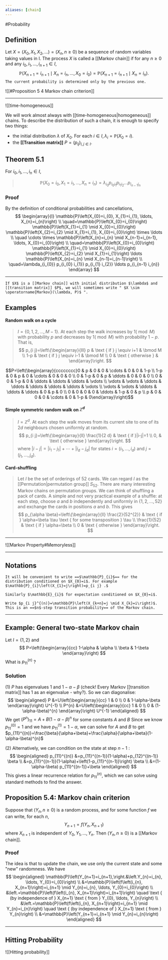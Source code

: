 ```yaml
---
aliases: [chain]
---
```

#Probability

## Definition
Let $X=\left(X_{0}, X_{1}, X_{2}, \ldots\right)=\left(X_{n}, n \geq 0\right)$ be a sequence of random variables taking values in I. The process $X$ is called a [[Markov chain]] if for any $n \geq 0$ and any $i_{0}, i_{1}, \ldots, i_{n+1} \in I$,
$$
\mathbb{P}\left(X_{n+1}=i_{n+1} \mid X_{n}=i_{n}, \ldots, X_{0}=i_{0}\right)=\mathbb{P}\left(X_{n+1}=i_{n+1} \mid X_{n}=i_{n}\right).
$$
`The current probability is determined only by the previous one.`

![[#Proposition 5 4 Markov chain criterion]]


---
![[time-homogeneous]]

We will work almost always with [[time-homogeneous|homogeneous]] chains. To describe the distribution of such a chain, it is enough to specify two things:
- the initial distribution $\lambda$ of $X_{0}$. For each $i \in I, \lambda_{i}=\mathbb{P}\left(X_{0}=i\right)$.
- the **[[Transition matrix]]** $P=\left(p_{i j}\right)_{i, j \in I}$.

## Theorem 5.1
>
For $i_{0}, i_{1}, \ldots, i_{n} \in I$,
>$$
\mathbb{P}\left(X_{0}=i_{0}, X_{1}=i_{1}, \ldots, X_{n}=i_{n}\right)=\lambda_{i_{0}} p_{i_{0} i_{1}} p_{i_{1} i_{2}} \ldots p_{i_{n-1} i_{n}}
>$$

### Proof
By the definition of conditional probabilities and cancellations,
$$
\begin{array}{l}
\mathbb{P}\left(X_{0}=i_{0}, X_{1}=i_{1}, \ldots, X_{n}=i_{n}\right) \\
\quad=\mathbb{P}\left(X_{0}=i_{0}\right) \mathbb{P}\left(X_{1}=i_{1} \mid X_{0}=i_{0}\right) \mathbb{P}\left(X_{2}=i_{2} \mid X_{1}=i_{1}, X_{0}=i_{0}\right) \times \ldots \\
\quad \cdots \times \mathbb{P}\left(X_{n}=i_{n} \mid X_{n-1}=i_{n-1}, \ldots, X_{0}=i_{0}\right) \\
\quad=\mathbb{P}\left(X_{0}=i_{0}\right) \mathbb{P}\left(X_{1}=i_{1} \mid X_{0}=i_{0}\right) \mathbb{P}\left(X_{2}=i_{2} \mid X_{1}=i_{1}\right) \ldots \mathbb{P}\left(X_{n}=i_{n} \mid X_{n-1}=i_{n-1}\right) \\
\quad=\lambda_{i_{0}} p_{i_{0} i_{1}} p_{i_{1} i_{2}} \ldots p_{i_{n-1} i_{n}}
\end{array}
$$

---
```ad-note
If $X$ is a [[Markov chain]] with initial distribution $\lambda$ and [[transition matrix]] $P$, we will sometimes write " $X \sim \operatorname{Markov}(\lambda, P)$ ".
```

## Examples
#### Random walk on a cycle
>$I=\{0,1,2, \ldots, M-1\} .$ At each step the walk increases by $1(\bmod M)$ with probability $p$ and decreases by $1(\bmod M)$ with probability $1-p$. That is,
>$$
p_{i j}=\left\{\begin{array}{lll}
p & \text { if } j \equiv i+1 & \bmod M \\
1-p & \text { if } j \equiv i-1 & \bmod M \\
0 & \text { otherwise } &
\end{array}\right.
>$$

$$P=\left(\begin{array}{cccccccc}0 & p & 0 & 0 & \cdots & 0 & 0 & 1-p \\ 1-p & 0 & p & 0 & \cdots & 0 & 0 & 0 \\ 0 & 1-p & 0 & p & \ddots & 0 & 0 & 0 \\ 0 & 0 & 1-p & 0 & \ddots & \ddots & \ddots & \vdots \\ \vdots & \vdots & \ddots & \ddots & \ddots & \ddots & \ddots & \vdots \\ \vdots & \vdots & \ddots & \ddots & \ddots & 0 & p & 0 \\ 0 & 0 & 0 & 0 & \ddots & 1-p & 0 & p \\ p & 0 & 0 & 0 & \cdots & 0 & 1-p & 0\end{array}\right)$$

#### Simple symmetric random walk on $\mathbb{Z}^{d}$
>$I=\mathbb{Z}^{d}$. At each step the walk moves from its current site to one of its $2 d$ neighbours chosen uniformly at random.
>$$
p_{i j}=\left\{\begin{array}{ll}
\frac{1}{2 d} & \text { if }|i-j|=1 \\
0, & \text { otherwise }
\end{array}\right.
>$$
where $|i-j|=\left|i_{1}-j_{1}\right|+\cdots+\left|i_{d}-j_{d}\right|$ for states $i=\left(i_{1}, \ldots, i_{d}\right)$ and $j=\left(j_{1}, \ldots, j_{d}\right)$.

#### Card-shuffling
>Let $I$ be the set of orderings of 52 cards. We can regard $I$ as the [[Permutation|permutation group]] $S_{52}$. There are many interesting Markov chains on permutation groups. We can think of shuffling a pack of cards. A simple and not very practical example of a shuffle: at each step, choose $a$ and $b$ independently and uniformly in $\{1,2, \ldots, 52\}$ and exchange the cards in positions $a$ and $b$. This gives
>$$
p_{\alpha \beta}=\left\{\begin{array}{ll}
\frac{2}{52^{2}} & \text { if } \alpha=\beta \tau \text { for some transposition } \tau \\
\frac{1}{52} & \text { if } \alpha=\beta \\
0 & \text { otherwise }
\end{array}\right.
>$$

---
![[Markov Property#Memoryless]]

---
## Notations
```ad-note
It will be convenient to write ==$\mathbb{P}_{i}$== for the distribution conditioned on $X_{0}=i$. For example $\mathbb{P}_{i}\left(X_{1}=j\right)=p_{i j} .$

Similarly $\mathbb{E}_{i}$ for expectation conditioned on $X_{0}=i$.

Write $p_{i j}^{(n)}=\mathbb{P}\left(X_{k+n}=j \mid X_{k}=i\right)$. This is an ==$n$-step transition probability== of the Markov chain.
```

---
## Example: General two-state Markov chain
Let $I=\{1,2\}$ and
$$
P=\left(\begin{array}{cc}
1-\alpha & \alpha \\
\beta & 1-\beta
\end{array}\right)
$$
What is $p_{11}^{(n)}$ ?
### Solution
(1) $P$ has eigenvalues 1 and $1-\alpha-\beta$ (check! Every Markov [[transition matrix]] has 1 as an eigenvalue - why?). So we can diagonalise:
$$
\begin{aligned}
P &=U\left(\begin{array}{cc}
1 & 0 \\
0 & 1-\alpha-\beta
\end{array}\right) U^{-1} \\
P^{n} &=U\left(\begin{array}{cc}
1 & 0 \\
0 & (1-\alpha-\beta)^{n}
\end{array}\right) U^{-1}
\end{aligned}
$$
We get $\left(P^{n}\right)_{11}=A+B(1-\alpha-\beta)^{n}$ for some constants $A$ and $B$
Since we know $p_{11}^{(0)}=1$ and we have $p_{11}^{(1)}=1-\alpha$, we can solve for $A$ and $B$ to get $p_{11}^{(n)}=\frac{\beta}{\alpha+\beta}+\frac{\alpha}{\alpha+\beta}(1-\alpha-\beta)^{n}$

(2) Alternatively, we can condition on the state at step $n-1$ :
$$
\begin{aligned}
p_{11}^{(n)} &=p_{11}^{(n-1)}(1-\alpha)+p_{12}^{(n-1)} \beta \\
&=p_{11}^{(n-1)}(1-\alpha)+\left(1-p_{11}^{(n-1)}\right) \beta \\
&=(1-\alpha-\beta) p_{11}^{(n-1)}+\beta
\end{aligned}
$$
This gives a linear recurrence relation for $p_{11}^{(n)}$, which we can solve using standard methods to find the answer.

## Proposition 5.4: Markov chain criterion
Suppose that $\left(Y_{n}, n \geq 0\right)$ is a random process, and for some function $f$ we can write, for each $n$,
$$
Y_{n+1}=f\left(Y_{n}, X_{n+1}\right)
$$
where $X_{n+1}$ is independent of $Y_{0}, Y_{1}, \ldots, Y_{n} .$ Then $\left(Y_{n}, n \geq 0\right)$ is a [[Markov chain]].

### Proof
The idea is that to update the chain, we use only the current state and some "new" randomness. We have
$$
\begin{aligned}
\mathbb{P}\left(Y_{n+1}=i_{n+1},\right.&\left.Y_{n}=i_{n}, \ldots, Y_{0}=i_{0}\right) \\
&=\mathbb{P}\left(f\left(i_{n}, X_{n+1}\right)=i_{n+1} \mid Y_{n}=i_{n}, \ldots, Y_{0}=i_{0}\right) \\
&\left.=\mathbb{P}\left(f\left(i_{n}, X_{n+1}\right)=i_{n+1}\right) \quad \text { (by independence of } X_{n+1} \text { from } Y_{0}, \ldots, Y_{n}\right) \\
&\left.=\mathbb{P}\left(f\left(i_{n}, X_{n+1}\right)=i_{n+1} \mid Y_{n}=i_{n}\right) \quad \text { (by independence of } X_{n+1} \text { from } Y_{n}\right) \\
&=\mathbb{P}\left(Y_{n+1}=i_{n+1} \mid Y_{n}=i_{n}\right)
\end{aligned}
$$

---
## Hitting Probability
![[Hitting probability]]
